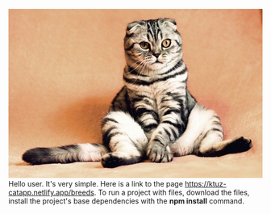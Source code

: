 ![CAT](./assets/cat.jpg) <br/>Hello user. It's very simple. Here is a link to
the page https://ktuz-catapp.netlify.app/breeds. To run a project with files,
download the files, install the project's base dependencies with the <strong>npm
install</strong> command.
